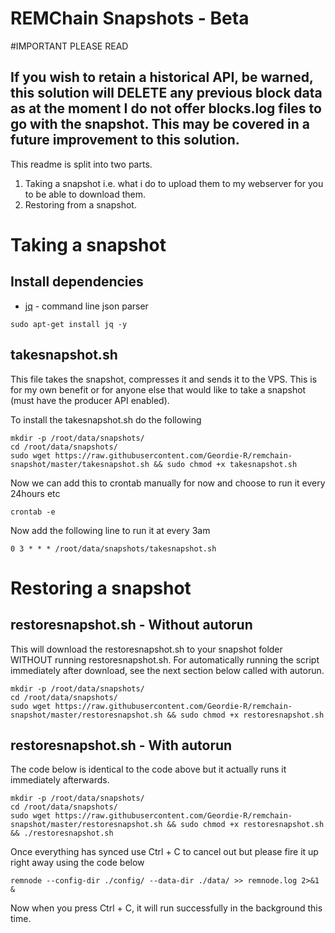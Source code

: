 # REMChain Snapshots - Beta

#IMPORTANT PLEASE READ

If you wish to retain a historical API, be warned, this solution will DELETE any previous block data as at the moment I do not offer blocks.log files to go with the snapshot.  This may be covered in a future improvement to this solution.
---
This readme is split into two parts.  
1)  Taking a snapshot i.e. what i do to upload them to my webserver for you to be able to download them.
2)  Restoring from a snapshot. 

# Taking a snapshot

## Install dependencies
* [jq](https://stedolan.github.io/jq/) - command line json parser
```
sudo apt-get install jq -y
```

## takesnapshot.sh
This file takes the snapshot, compresses it and sends it to the VPS. This is for my own benefit or for anyone else that would like to take a snapshot (must have the producer API enabled).

To install the takesnapshot.sh do the following
```
mkdir -p /root/data/snapshots/
cd /root/data/snapshots/
sudo wget https://raw.githubusercontent.com/Geordie-R/remchain-snapshot/master/takesnapshot.sh && sudo chmod +x takesnapshot.sh
```

Now we can add this to crontab manually for now and choose to run it every 24hours etc
```
crontab -e
```

Now add the following line to run it at every 3am
```
0 3 * * * /root/data/snapshots/takesnapshot.sh
```
# Restoring a snapshot
## restoresnapshot.sh - Without autorun

This will download the restoresnapshot.sh to your snapshot folder WITHOUT running restoresnapshot.sh.  For automatically running the script immediately after download, see the next section below called with autorun.

```
mkdir -p /root/data/snapshots/
cd /root/data/snapshots/
sudo wget https://raw.githubusercontent.com/Geordie-R/remchain-snapshot/master/restoresnapshot.sh && sudo chmod +x restoresnapshot.sh
```
## restoresnapshot.sh - With autorun
The code below is identical to the code above but it actually runs it immediately afterwards.

```
mkdir -p /root/data/snapshots/
cd /root/data/snapshots/
sudo wget https://raw.githubusercontent.com/Geordie-R/remchain-snapshot/master/restoresnapshot.sh && sudo chmod +x restoresnapshot.sh && ./restoresnapshot.sh
```
Once everything has synced use Ctrl + C to cancel out but please fire it up right away using the code below

```
remnode --config-dir ./config/ --data-dir ./data/ >> remnode.log 2>&1 &
```
Now when you press Ctrl + C, it will run successfully in the background this time.




